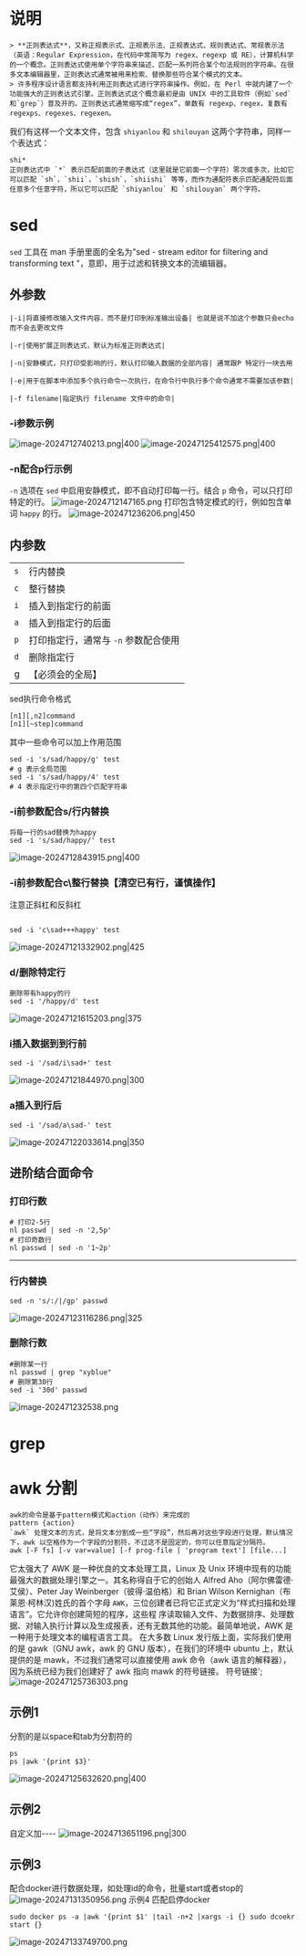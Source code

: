 # 说明
```
> **正则表达式**，又称正规表示式、正规表示法、正规表达式、规则表达式、常规表示法（英语：Regular Expression，在代码中常简写为 regex、regexp 或 RE），计算机科学的一个概念。正则表达式使用单个字符串来描述、匹配一系列符合某个句法规则的字符串。在很多文本编辑器里，正则表达式通常被用来检索、替换那些符合某个模式的文本。
> 许多程序设计语言都支持利用正则表达式进行字符串操作。例如，在 Perl 中就内建了一个功能强大的正则表达式引擎。正则表达式这个概念最初是由 UNIX 中的工具软件（例如`sed`和`grep`）普及开的。正则表达式通常缩写成“regex”，单数有 regexp、regex，复数有 regexps、regexes、regexen。
```
我们有这样一个文本文件，包含 `shiyanlou` 和 `shilouyan` 这两个字符串，同样一个表达式：
```
shi*
正则表达式中 `*` 表示匹配前面的子表达式（这里就是它前面一个字符）零次或多次，比如它可以匹配 `sh`，`shii`，`shish`，`shiishi` 等等，而作为通配符表示匹配通配符后面任意多个任意字符，所以它可以匹配 `shiyanlou` 和 `shilouyan` 两个字符。
```
# sed
`sed` 工具在 man 手册里面的全名为"sed - stream editor for filtering and transforming text "，意即，用于过滤和转换文本的流编辑器。
## 外参数
```
|-i|将直接修改输入文件内容，而不是打印到标准输出设备| 也就是说不加这个参数只会echo而不会去更改文件

|-r|使用扩展正则表达式，默认为标准正则表达式|

|-n|安静模式，只打印受影响的行，默认打印输入数据的全部内容| 通常跟P 特定行一块去用
 
|-e|用于在脚本中添加多个执行命令一次执行，在命令行中执行多个命令通常不需要加该参数|

|-f filename|指定执行 filename 文件中的命令|

```
### -i参数示例
![image-2024712740213.png|400](2%E9%9C%80%E8%A6%81%E6%94%BE%E5%85%A5%E7%BD%91%E7%AB%99%E7%9A%84%E7%AC%94%E8%AE%B0/Linux%E4%B8%8B%E7%9A%84%E6%AD%A3%E5%88%99sed/Linux%E4%B8%8B%E7%9A%84%E6%AD%A3%E5%88%99/image-2024712740213.png)
![image-20247125412575.png|400](2%E9%9C%80%E8%A6%81%E6%94%BE%E5%85%A5%E7%BD%91%E7%AB%99%E7%9A%84%E7%AC%94%E8%AE%B0/Linux%E4%B8%8B%E7%9A%84%E6%AD%A3%E5%88%99sed/Linux%E4%B8%8B%E7%9A%84%E6%AD%A3%E5%88%99/image-20247125412575.png)
### -n配合p行示例
`-n` 选项在 `sed` 中启用安静模式，即不自动打印每一行。结合 `p` 命令，可以只打印特定的行。
![image-2024712147165.png](2%E9%9C%80%E8%A6%81%E6%94%BE%E5%85%A5%E7%BD%91%E7%AB%99%E7%9A%84%E7%AC%94%E8%AE%B0/Linux%E4%B8%8B%E7%9A%84%E6%AD%A3%E5%88%99sed/Linux%E4%B8%8B%E7%9A%84%E6%AD%A3%E5%88%99/image-2024712147165.png)
打印包含特定模式的行，例如包含单词 `happy` 的行。
![image-202471236206.png|450](2%E9%9C%80%E8%A6%81%E6%94%BE%E5%85%A5%E7%BD%91%E7%AB%99%E7%9A%84%E7%AC%94%E8%AE%B0/Linux%E4%B8%8B%E7%9A%84%E6%AD%A3%E5%88%99sed/Linux%E4%B8%8B%E7%9A%84%E6%AD%A3%E5%88%99/image-202471236206.png)
## 内参数

|     |                       |
| --- | --------------------- |
| `s` | 行内替换                  |
| `c` | 整行替换                  |
| `i` | 插入到指定行的前面             |
| `a` | 插入到指定行的后面             |
| `p` | 打印指定行，通常与 `-n` 参数配合使用 |
| `d` | 删除指定行                 |
| g   | 【必须会的全局】              |
sed执行命令格式
```
[n1][,n2]command 
[n1][~step]command
```
其中一些命令可以加上作用范围
```
sed -i 's/sad/happy/g' test 
# g 表示全局范围 
sed -i 's/sad/happy/4' test 
# 4 表示指定行中的第四个匹配字符串
```
### -i前参数配合s/行内替换
```
将每一行的sad替换为happy
sed -i 's/sad/happy/' test
```
![image-2024712843915.png|400](2%E9%9C%80%E8%A6%81%E6%94%BE%E5%85%A5%E7%BD%91%E7%AB%99%E7%9A%84%E7%AC%94%E8%AE%B0/Linux%E4%B8%8B%E7%9A%84%E6%AD%A3%E5%88%99sed/Linux%E4%B8%8B%E7%9A%84%E6%AD%A3%E5%88%99/image-2024712843915.png)
### -i前参数配合c\整行替换【清空已有行，谨慎操作】
注意正斜杠和反斜杠
```

sed -i 'c\sad+++happy' test
```
![image-20247121332902.png|425](2%E9%9C%80%E8%A6%81%E6%94%BE%E5%85%A5%E7%BD%91%E7%AB%99%E7%9A%84%E7%AC%94%E8%AE%B0/Linux%E4%B8%8B%E7%9A%84%E6%AD%A3%E5%88%99sed/Linux%E4%B8%8B%E7%9A%84%E6%AD%A3%E5%88%99/image-20247121332902.png)
### d/删除特定行
```
删除带有happy的行
sed -i '/happy/d' test
```
![image-20247121615203.png|375](2%E9%9C%80%E8%A6%81%E6%94%BE%E5%85%A5%E7%BD%91%E7%AB%99%E7%9A%84%E7%AC%94%E8%AE%B0/Linux%E4%B8%8B%E7%9A%84%E6%AD%A3%E5%88%99sed/Linux%E4%B8%8B%E7%9A%84%E6%AD%A3%E5%88%99/image-20247121615203.png)
### i插入数据到到行前
```
sed -i '/sad/i\sad+' test
```
![image-20247121844970.png|300](2%E9%9C%80%E8%A6%81%E6%94%BE%E5%85%A5%E7%BD%91%E7%AB%99%E7%9A%84%E7%AC%94%E8%AE%B0/Linux%E4%B8%8B%E7%9A%84%E6%AD%A3%E5%88%99sed/Linux%E4%B8%8B%E7%9A%84%E6%AD%A3%E5%88%99/image-20247121844970.png)
### a插入到行后
```
sed -i '/sad/a\sad-' test
```
![image-20247122033614.png|350](2%E9%9C%80%E8%A6%81%E6%94%BE%E5%85%A5%E7%BD%91%E7%AB%99%E7%9A%84%E7%AC%94%E8%AE%B0/Linux%E4%B8%8B%E7%9A%84%E6%AD%A3%E5%88%99sed/Linux%E4%B8%8B%E7%9A%84%E6%AD%A3%E5%88%99/image-20247122033614.png)
## 进阶结合面命令
### 打印行数
```
# 打印2-5行 
nl passwd | sed -n '2,5p' 
# 打印奇数行 
nl passwd | sed -n '1~2p'
```
---
### 行内替换
```
sed -n 's/:/|/gp' passwd
```
![image-20247123116286.png|325](2%E9%9C%80%E8%A6%81%E6%94%BE%E5%85%A5%E7%BD%91%E7%AB%99%E7%9A%84%E7%AC%94%E8%AE%B0/Linux%E4%B8%8B%E7%9A%84%E6%AD%A3%E5%88%99sed/Linux%E4%B8%8B%E7%9A%84%E6%AD%A3%E5%88%99/image-20247123116286.png)
### 删除行数
```
#删除某一行
nl passwd | grep "xyblue" 
# 删除第30行 
sed -i '30d' passwd
```
![image-202471232538.png](2%E9%9C%80%E8%A6%81%E6%94%BE%E5%85%A5%E7%BD%91%E7%AB%99%E7%9A%84%E7%AC%94%E8%AE%B0/Linux%E4%B8%8B%E7%9A%84%E6%AD%A3%E5%88%99sed/Linux%E4%B8%8B%E7%9A%84%E6%AD%A3%E5%88%99/image-202471232538.png)
# grep
# awk 分割
```
awk的命令是基于pattern模式和action（动作）来完成的
pattern {action}
`awk` 处理文本的方式，是将文本分割成一些“字段”，然后再对这些字段进行处理，默认情况下，awk 以空格作为一个字段的分割符，不过这不是固定的，你可以任意指定分隔符。
awk [-F fs] [-v var=value] [-f prog-file | 'program text'] [file...]
```
它太强大了
AWK 是一种优良的文本处理工具，Linux 及 Unix 环境中现有的功能最强大的数据处理引擎之一。其名称得自于它的创始人 Alfred Aho（阿尔佛雷德·艾侯）、Peter Jay Weinberger（彼得·温伯格）和 Brian Wilson Kernighan（布莱恩·柯林汉)姓氏的首个字母 `AWK`，三位创建者已将它正式定义为“样式扫描和处理语言”。它允许你创建简短的程序，这些程
序读取输入文件、为数据排序、处理数据、对输入执行计算以及生成报表，还有无数其他的功能。最简单地说，AWK 是一种用于处理文本的编程语言工具。
在大多数 Linux 发行版上面，实际我们使用的是 gawk（GNU awk，awk 的 GNU 版本），在我们的环境中 ubuntu 上，默认提供的是 mawk，不过我们通常可以直接使用 awk 命令（awk 语言的解释器），因为系统已经为我们创建好了 awk 指向 mawk 的符号链接。
符号链接';
![image-20247125736303.png](2%E9%9C%80%E8%A6%81%E6%94%BE%E5%85%A5%E7%BD%91%E7%AB%99%E7%9A%84%E7%AC%94%E8%AE%B0/Linux%E4%B8%8B%E7%9A%84%E6%AD%A3%E5%88%99sed/Linux%E4%B8%8B%E7%9A%84%E6%AD%A3%E5%88%99/image-20247125736303.png)
## 示例1
分割的是以space和tab为分割符的
```
ps
ps |awk '{print $3}'
```
![image-20247125632620.png|400](2%E9%9C%80%E8%A6%81%E6%94%BE%E5%85%A5%E7%BD%91%E7%AB%99%E7%9A%84%E7%AC%94%E8%AE%B0/Linux%E4%B8%8B%E7%9A%84%E6%AD%A3%E5%88%99sed/Linux%E4%B8%8B%E7%9A%84%E6%AD%A3%E5%88%99/image-20247125632620.png)
## 示例2
自定义加----
![image-2024713651196.png|300](2%E9%9C%80%E8%A6%81%E6%94%BE%E5%85%A5%E7%BD%91%E7%AB%99%E7%9A%84%E7%AC%94%E8%AE%B0/Linux%E4%B8%8B%E7%9A%84%E6%AD%A3%E5%88%99sed/Linux%E4%B8%8B%E7%9A%84%E6%AD%A3%E5%88%99/image-2024713651196.png)
## 示例3
配合docker进行数据处理，如处理id的命令，批量start或者stop的
![image-20247131350956.png](2%E9%9C%80%E8%A6%81%E6%94%BE%E5%85%A5%E7%BD%91%E7%AB%99%E7%9A%84%E7%AC%94%E8%AE%B0/Linux%E4%B8%8B%E7%9A%84%E6%AD%A3%E5%88%99sed/Linux%E4%B8%8B%E7%9A%84%E6%AD%A3%E5%88%99/image-20247131350956.png)
示例4
匹配启停docker
```
sudo docker ps -a |awk '{print $1' |tail -n+2 |xargs -i {} sudo dcoekr start {}
```
![image-20247133749700.png](2%E9%9C%80%E8%A6%81%E6%94%BE%E5%85%A5%E7%BD%91%E7%AB%99%E7%9A%84%E7%AC%94%E8%AE%B0/Linux%E4%B8%8B%E7%9A%84%E6%AD%A3%E5%88%99sed/Linux%E4%B8%8B%E7%9A%84%E6%AD%A3%E5%88%99/image-20247133749700.png)